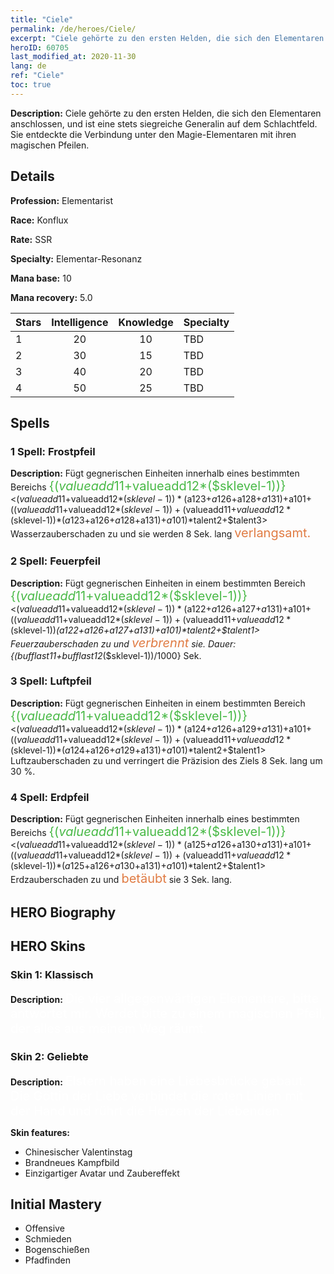 ```yaml
---
title: "Ciele"
permalink: /de/heroes/Ciele/
excerpt: "Ciele gehörte zu den ersten Helden, die sich den Elementaren anschlossen, und ist eine stets siegreiche Generalin auf dem Schlachtfeld. Sie entdeckte die Verbindung unter den Magie-Elementaren mit ihren magischen Pfeilen."
heroID: 60705
last_modified_at: 2020-11-30
lang: de
ref: "Ciele"
toc: true
---
```

 **Description:** Ciele gehörte zu den ersten Helden, die sich den Elementaren anschlossen, und ist eine stets siegreiche Generalin auf dem Schlachtfeld. Sie entdeckte die Verbindung unter den Magie-Elementaren mit ihren magischen Pfeilen.
## Details
 **Profession:** Elementarist

 **Race:** Konflux

 **Rate:** SSR

 **Specialty:** Elementar-Resonanz

 **Mana base:** 10

 **Mana recovery:** 5.0


  | Stars   |  Intelligence  |    Knowledge   |      Specialty     |
  |---------|:---------------:|:---------------:|--------------------|
  |    1    | 20 | 10 | TBD |
  |    2    | 30 | 15 | TBD |
  |    3    | 40 | 20 | TBD |
  |    4    | 50 | 25 | TBD |

## Spells
### 1 Spell: Frostpfeil
 **Description:** Fügt gegnerischen Einheiten innerhalb eines bestimmten Bereichs <span style="color: #48b946;font-size:20px">{($valueadd11+$valueadd12*($sklevel-1))}</span><($valueadd11+$valueadd12*($sklevel-1))*($a123+$a126+$a128+$a131)+$a101+(($valueadd11+$valueadd12*($sklevel-1))+($valueadd11+$valueadd12*($sklevel-1))*($a123+$a126+$a128+$a131)+$a101)*$talent2+$talent3> Wasserzauberschaden zu und sie werden 8 Sek. lang <span style="color: #e07c44;font-size:20px">verlangsamt.</span>

### 2 Spell: Feuerpfeil
 **Description:** Fügt gegnerischen Einheiten in einem bestimmten Bereich <span style="color: #48b946;font-size:20px">{($valueadd11+$valueadd12*($sklevel-1))}</span><($valueadd11+$valueadd12*($sklevel-1))*($a122+$a126+$a127+$a131)+$a101+(($valueadd11+$valueadd12*($sklevel-1))+($valueadd11+$valueadd12*($sklevel-1))*($a122+$a126+$a127+$a131)+$a101)*$talent2+$talent1> Feuerzauberschaden zu und <span style="color: #e07c44;font-size:20px">verbrennt</span> sie. Dauer: {($bufflast11+$bufflast12*($sklevel-1))/1000} Sek.

### 3 Spell: Luftpfeil
 **Description:** Fügt gegnerischen Einheiten in einem bestimmten Bereich <span style="color: #48b946;font-size:20px">{($valueadd11+$valueadd12*($sklevel-1))}</span><($valueadd11+$valueadd12*($sklevel-1))*($a124+$a126+$a129+$a131)+$a101+(($valueadd11+$valueadd12*($sklevel-1))+($valueadd11+$valueadd12*($sklevel-1))*($a124+$a126+$a129+$a131)+$a101)*$talent2+$talent1> Luftzauberschaden zu und verringert die Präzision des Ziels 8 Sek. lang um 30 %.

### 4 Spell: Erdpfeil
 **Description:** Fügt gegnerischen Einheiten innerhalb eines bestimmten Bereichs <span style="color: #48b946;font-size:20px">{($valueadd11+$valueadd12*($sklevel-1))}</span><($valueadd11+$valueadd12*($sklevel-1))*($a125+$a126+$a130+$a131)+$a101+(($valueadd11+$valueadd12*($sklevel-1))+($valueadd11+$valueadd12*($sklevel-1))*($a125+$a126+$a130+$a131)+$a101)*$talent2+$talent1> Erdzauberschaden zu und <span style="color: #e07c44;font-size:20px">betäubt</span> sie 3 Sek. lang.


## HERO Biography

## HERO Skins
### Skin 1: **Klassisch**

 **Description:** <span style="color: #ffffff;font-size:20px">Die vier allgegenwärtigen Elementare, bitte antwortet mir. Werdet bitte zu einem magischen Pfeil, der alles aus meinem Weg räumt.</span>


### Skin 2: **Geliebte**

 **Description:** <span style="color: #ffffff;font-size:20px">Elstern haben eine Liebesbrücke gebaut. Die Göttin der Liebe verbindet die roten Linien mit der Hand und rührt die Herzen der Liebenden.</span>

 **Skin features:** 

   - Chinesischer Valentinstag
   - Brandneues Kampfbild
   - Einzigartiger Avatar und Zaubereffekt


## Initial Mastery
   - Offensive
   - Schmieden
   - Bogenschießen
   - Pfadfinden

